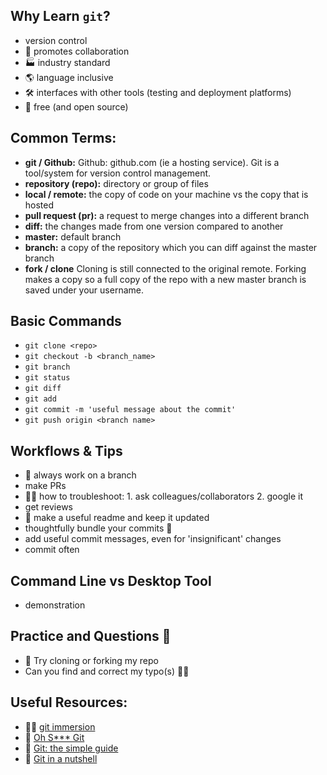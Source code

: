 
## Why Learn `git`?
- version control
- 👭 promotes collaboration
- 🏭 industry standard
- 🌎 language inclusive
- 🛠 interfaces with other tools (testing and deployment platforms)
- 💸 free (and open source)

## Common Terms:
- **git / Github:** Github: github.com (ie a hosting service). Git is a tool/system for version control management.
- **repository (repo):** directory or group of files
- **local / remote:** the copy of code on your machine vs the copy that is hosted
- **pull request (pr):** a request to merge changes into a different branch
- **diff:** the changes made from one version compared to another
- **master:** default branch
- **branch:** a copy of the repository which you can diff against the master branch
- **fork / clone** Cloning is still connected to the original remote. Forking makes a copy so a full copy of the repo with a new master branch is saved under your username.

## Basic Commands
- `git clone <repo>`
- `git checkout -b <branch_name>`
- `git branch`
- `git status`
- `git diff`
- `git add`
- `git commit -m 'useful message about the commit'`
- `git push origin <branch name>`

## Workflows & Tips
- 🌴 always work on a branch
- make PRs
- :female_detective: how to troubleshoot: 1. ask colleagues/collaborators 2. google it
- get reviews
- :book: make a useful readme and keep it updated
- thoughtfully bundle your commits 🤔
- add useful commit messages, even for 'insignificant' changes
- commit often

## Command Line vs Desktop Tool
- demonstration

## Practice and Questions 🙋
- 👯 Try cloning or forking my repo
- Can you find and correct my typo(s) 🤦‍♂️

## Useful Resources:
- 👩‍🏫 [git immersion](http://gitimmersion.com/)
- 💩 [Oh S\*\*\* Git](https://ohshitgit.com/)
- 🤩 [Git: the simple guide](http://rogerdudler.github.io/git-guide/)
- 🥜 [Git in a nutshell](https://xkcd.com/1597/)
